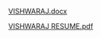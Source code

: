 [VISHWARAJ.docx](https://github.com/fmspheonix/COVER-AND-RESUME/files/7613989/VISHWARAJ.docx)

[VISHWARAJ RESUME.pdf](https://github.com/fmspheonix/COVER-AND-RESUME/files/7613991/VISHWARAJ.RESUME.pdf)
